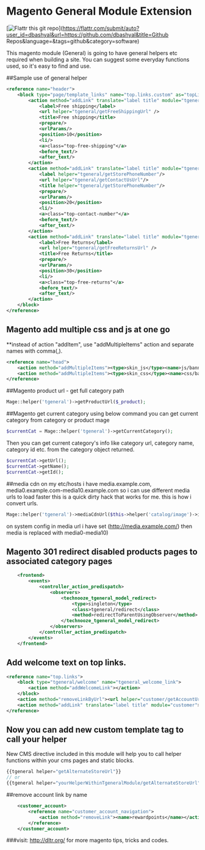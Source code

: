 Magento General Module Extension
================================

[![Flattr this git repo](http://api.flattr.com/button/flattr-badge-large.png)](https://flattr.com/submit/auto?user_id=dbashyal&url=https://github.com/dbashyal&title=Github Repos&language=&tags=github&category=software)

This magento module (General) is going to have general helpers etc required when building a site. You can suggest some everyday functions used, so it's easy to find and use.

##Sample use of general helper
```xml
<reference name="header">
	<block type="page/template_links" name="top.links.custom" as="topLinksCustom">
		<action method="addLink" translate="label title" module="tgeneral">
			<label>Free shipping</label>
			<url helper="tgeneral/getFreeShippingUrl" />
			<title>Free shipping</title>
			<prepare/>
			<urlParams/>
			<position>10</position>
			<li/>
			<a>class="top-free-shipping"</a>
			<before_text/>
			<after_text/>
		</action>
		<action method="addLink" translate="label title" module="tgeneral">
			<label helper="tgeneral/getStorePhoneNumber"/>
			<url helper="tgeneral/getContactUsUrl"/>
			<title helper="tgeneral/getStorePhoneNumber"/>
			<prepare/>
			<urlParams/>
			<position>20</position>
			<li/>
			<a>class="top-contact-number"</a>
			<before_text/>
			<after_text/>
		</action>
		<action method="addLink" translate="label title" module="tgeneral">
			<label>Free Returns</label>
			<url helper="tgeneral/getFreeReturnsUrl" />
			<title>Free Returns</title>
			<prepare/>
			<urlParams/>
			<position>30</position>
			<li/>
			<a>class="top-free-returns"</a>
			<before_text/>
			<after_text/>
		</action>
	</block>
</reference>
```

## Magento add multiple css and js at one go
**instead of action "addItem", use "addMultipleItems" action and separate names with comma(,).
```xml
<reference name="head">
	<action method="addMultipleItems"><type>skin_js</type><name>js/banner-1.js,js/banner-2.js</name><params/><if/></action>
	<action method="addMultipleItems"><type>skin_css</type><name>css/banner-1.css,css/banner-2.css</name><params/><if/></action>
</reference>
```

##Magento product url  - get full category path
```php
Mage::helper('tgeneral')->getProductUrl($_product);
```

##Magento get current category
using below command you can get current category from category or product mage
```php
$currentCat = Mage::helper('tgeneral')->getCurrentCategory();
```
Then you can get current category's info like category url, category name, category id etc. from the category object returned.
```php
$currentCat->getUrl();
$currentCat->getName();
$currentCat->getId();
```

##media cdn
on my etc/hosts i have media.example.com, media0.example.com-media10.example.com so i can use different media urls to load faster
this is a quick dirty hack that works for me. this is how i convert urls.
```php
Mage::helper('tgeneral')->mediaCdnUrl($this->helper('catalog/image')->init($_product, 'small_image')->setQuality(100)->resize(300));
```
on system config in media url i have set (http://media.example.com/) then media is replaced with media0-media10)

## Magento 301 redirect disabled products pages to associated category pages
```xml
    <frontend>
        <events>
            <controller_action_predispatch>
                <observers>
                    <technooze_tgeneral_model_redirect>
                        <type>singleton</type>
                        <class>tgeneral/redirect</class>
                        <method>redirectToParentUsingObserver</method>
                    </technooze_tgeneral_model_redirect>
                </observers>
            </controller_action_predispatch>
        </events>
    </frontend>
```

## Add welcome text on top links.
```xml
<reference name="top.links">
    <block type="tgeneral/welcome" name="tgeneral_welcome_link">
        <action method="addWelcomeLink"></action>
    </block>
    <action method="removeLinkByUrl"><url helper="customer/getAccountUrl"/></action>
    <action method="addLink" translate="label title" module="customer"><label>My Account</label><url helper="customer/getAccountUrl"/><title>My Account</title><prepare/><urlParams/><position>20</position></action>
</reference>
```

## Now you can add new custom template tag to call your helper
New CMS directive included in this module will help you to call helper functions within your cms pages and static blocks.
```php
{{tgeneral helper="getAlternateStoreUrl"}}
// or
{{tgeneral helper="yourHelperWithinTgeneralModule/getAlternateStoreUrl"}}
```

##remove account link by name
```xml
    <customer_account>
        <reference name="customer_account_navigation">
            <action method="removeLink"><name>rewardpoints</name></action>
        </reference>
    </customer_account>
```

###visit: http://dltr.org/ for more magento tips, tricks and codes.


